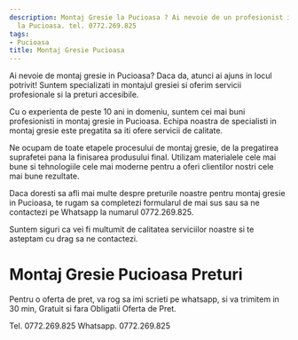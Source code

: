 ```yaml
---
description: Montaj Gresie la Pucioasa ? Ai nevoie de un profesionist in Montaj Gresie
  la Pucioasa. tel. 0772.269.825
tags:
- Pucioasa
title: Montaj Gresie Pucioasa
---
```



Ai nevoie de montaj gresie in Pucioasa? Daca da, atunci ai ajuns in locul potrivit! Suntem specializati in montajul gresiei si oferim servicii profesionale si la preturi accesibile.

Cu o experienta de peste 10 ani in domeniu, suntem cei mai buni profesionisti in montaj gresie in Pucioasa. Echipa noastra de specialisti in montaj gresie este pregatita sa iti ofere servicii de calitate.

Ne ocupam de toate etapele procesului de montaj gresie, de la pregatirea suprafetei pana la finisarea produsului final. Utilizam materialele cele mai bune si tehnologiile cele mai moderne pentru a oferi clientilor nostri cele mai bune rezultate.

Daca doresti sa afli mai multe despre preturile noastre pentru montaj gresie in Pucioasa, te rugam sa completezi formularul de mai sus sau sa ne contactezi pe Whatsapp la numarul 0772.269.825.

Suntem siguri ca vei fi multumit de calitatea serviciilor noastre si te asteptam cu drag sa ne contactezi.

# Montaj Gresie Pucioasa Preturi
Pentru o oferta de pret, va rog sa imi scrieti pe whatsapp, si va trimitem in 30 min, Gratuit si fara Obligatii Oferta de Pret.

Tel. 0772.269.825
Whatsapp. 0772.269.825